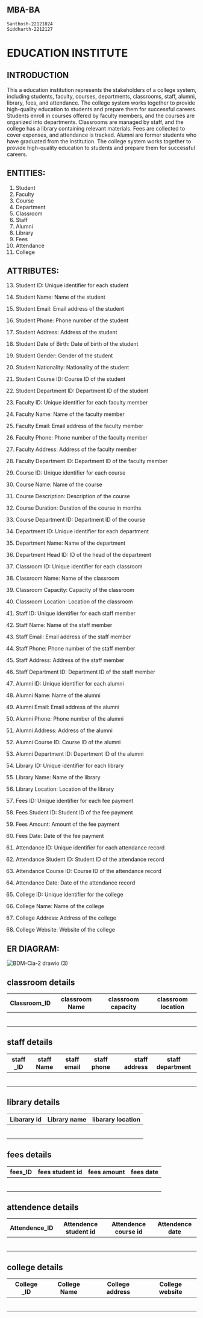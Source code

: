 ## MBA-BA
    Santhosh-22121024
    Siddharth-2212127

# EDUCATION INSTITUTE


    
## INTRODUCTION
  This a education institution represents the stakeholders of a college system, including students, faculty, courses, departments, classrooms, staff, alumni, library, fees, and attendance. The college system works together to provide high-quality education to students and prepare them for successful careers.
                                                      Students enroll in courses offered by faculty members, and the courses are organized into departments. Classrooms are managed by staff, and the college has a library containing relevant materials. Fees are collected to cover expenses, and attendance is tracked. Alumni are former students who have graduated from the institution. The college system works together to provide high-quality education to students and prepare them for successful careers.



## ENTITIES:
1.	Student
2.	Faculty
3.	Course
4.	Department
5.	Classroom
6.	Staff
7.	Alumni
8.	Library
9.	Fees
10.	Attendance
11.	College



## ATTRIBUTES:
13.	Student ID: Unique identifier for each student
14.	Student Name: Name of the student
15.	Student Email: Email address of the student
16.	Student Phone: Phone number of the student
17.	Student Address: Address of the student
18.	Student Date of Birth: Date of birth of the student
19.	Student Gender: Gender of the student
20.	Student Nationality: Nationality of the student
21.	Student Course ID: Course ID of the student
22.	Student Department ID: Department ID of the student

23.	Faculty ID: Unique identifier for each faculty member
24.	Faculty Name: Name of the faculty member
25.	Faculty Email: Email address of the faculty member
26.	Faculty Phone: Phone number of the faculty member
27.	Faculty Address: Address of the faculty member
28.	Faculty Department ID: Department ID of the faculty member

29.	Course ID: Unique identifier for each course
30.	Course Name: Name of the course
31.	Course Description: Description of the course
32.	Course Duration: Duration of the course in months
33.	Course Department ID: Department ID of the course

34.	Department ID: Unique identifier for each department
35.	Department Name: Name of the department
36.	Department Head ID: ID of the head of the department

37.	Classroom ID: Unique identifier for each classroom
38.	Classroom Name: Name of the classroom
39.	Classroom Capacity: Capacity of the classroom
40.	Classroom Location: Location of the classroom

41.	Staff ID: Unique identifier for each staff member
42.	Staff Name: Name of the staff member
43.	Staff Email: Email address of the staff member
44.	Staff Phone: Phone number of the staff member
45.	Staff Address: Address of the staff member
46.	Staff Department ID: Department ID of the staff member

47.	Alumni ID: Unique identifier for each alumni
48.	Alumni Name: Name of the alumni
49.	Alumni Email: Email address of the alumni
50.	Alumni Phone: Phone number of the alumni
51.	Alumni Address: Address of the alumni
52.	Alumni Course ID: Course ID of the alumni
53.	Alumni Department ID: Department ID of the alumni

54.	Library ID: Unique identifier for each library
55.	Library Name: Name of the library
56.	Library Location: Location of the library

57.	Fees ID: Unique identifier for each fee payment
58.	Fees Student ID: Student ID of the fee payment
59.	Fees Amount: Amount of the fee payment
60.	Fees Date: Date of the fee payment

61.	Attendance ID: Unique identifier for each attendance record
62.	Attendance Student ID: Student ID of the attendance record
63.	Attendance Course ID: Course ID of the attendance record
64.	Attendance Date: Date of the attendance record

65.	College ID: Unique identifier for the college
66.	College Name: Name of the college
67.	College Address: Address of the college
68.	College Website: Website of the college



## ER DIAGRAM:


![BDM-Cia-2 drawio (3)](https://user-images.githubusercontent.com/78794083/234350687-a5b23caa-7b71-4f39-a4ed-eb895ed7ebad.png)





## classroom details

|Classroom_ID |classroom Name |classroom capacity |classroom location |
|-------------|---------------|-------------------|-------------------|
|             |               |                   |                   |  
|             |               |                   |                   |
|             |               |                   |                   | 
|             |               |                   |                   | 
|             |               |                   |                   |
|             |               |                   |                   |  


## staff details

|staff _ID |staff  Name    |staff email     |staff phone   | staff address  | staff department |
|----------| ------------- |:-------------: | -------------|---------------:|------------------|
|          |               |                |              |                |                  |
|          |               |                |              |                |                  |
|          |               |                |              |                |                  |  
|          |               |                |              |                |                  |
|          |               |                |              |                |                  |
|          |               |                |              |                |                  |

## library details

|Libarary id | Library name  | libarary location  |
|----------  | ------------- |:------------------ |
|            |               |                    |                            
|            |               |                    |                          
|            |               |                    |                            
|            |               |                    |                              
|            |               |                    |                              
|            |               |                    |  


## fees details

|fees_ID      |fees student id|   fees amount     |     fees date     |
|-------------|---------------|-------------------|-------------------|
|             |               |                   |                   |  
|             |               |                   |                   |
|             |               |                   |                   | 
|             |               |                   |                   | 
|             |               |                   |                   |
|             |               |                   |                   |


## attendence details

|Attendence_ID |Attendence student id|Attendence course id |Attendence date    |
|-------------|----------------------|---------------------|-------------------|
|             |                      |                     |                   |  
|             |                      |                     |                   |
|             |                      |                     |                   | 
|             |                      |                     |                   | 
|             |                      |                     |                   |
|             |                      |                     |                   |

## college details

|College _ID  |College Name   |College address    |College website    |
|-------------|---------------|-------------------|-------------------|
|             |               |                   |                   |  
|             |               |                   |                   |
|             |               |                   |                   | 
|             |               |                   |                   | 
|             |               |                   |                   |
|             |               |                   |                   |




